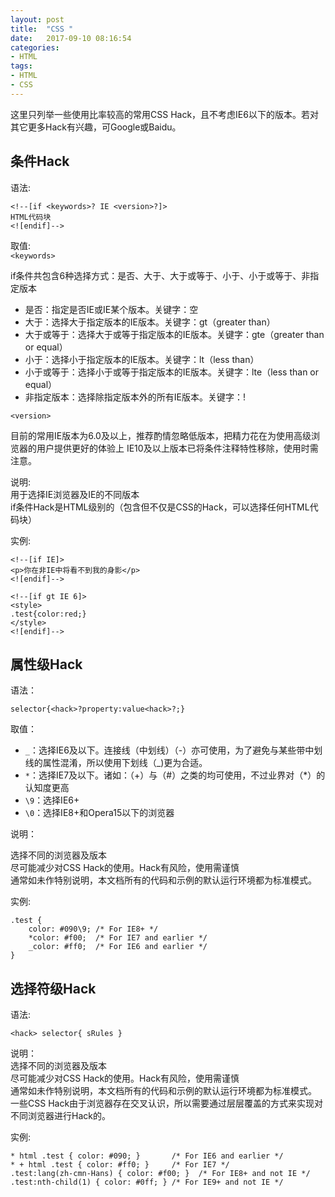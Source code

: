 ```yaml
---
layout: post
title:  "CSS "
date:   2017-09-10 08:16:54
categories:
- HTML
tags:
- HTML
- CSS
---
```




这里只列举一些使用比率较高的常用CSS Hack，且不考虑IE6以下的版本。若对其它更多Hack有兴趣，可Google或Baidu。





## 条件Hack

语法:   

```
<!--[if <keywords>? IE <version>?]>
HTML代码块
<![endif]-->
```

取值:    
`<keywords>`

if条件共包含6种选择方式：是否、大于、大于或等于、小于、小于或等于、非指定版本

- 是否：指定是否IE或IE某个版本。关键字：空
- 大于：选择大于指定版本的IE版本。关键字：gt（greater than）
- 大于或等于：选择大于或等于指定版本的IE版本。关键字：gte（greater than or equal）
- 小于：选择小于指定版本的IE版本。关键字：lt（less than）
- 小于或等于：选择小于或等于指定版本的IE版本。关键字：lte（less than or equal）
- 非指定版本：选择除指定版本外的所有IE版本。关键字：!

`<version>`

目前的常用IE版本为6.0及以上，推荐酌情忽略低版本，把精力花在为使用高级浏览器的用户提供更好的体验上
IE10及以上版本已将条件注释特性移除，使用时需注意。

说明:    
用于选择IE浏览器及IE的不同版本   
if条件Hack是HTML级别的（包含但不仅是CSS的Hack，可以选择任何HTML代码块）  

实例:    

```
<!--[if IE]>
<p>你在非IE中将看不到我的身影</p>
<![endif]-->
```

```
<!--[if gt IE 6]>
<style>
.test{color:red;}
</style>
<![endif]-->
```

## 属性级Hack

语法：

`selector{<hack>?property:value<hack>?;}`

取值：

- `_`：选择IE6及以下。连接线（中划线）（-）亦可使用，为了避免与某些带中划线的属性混淆，所以使用下划线（_)更为合适。
- `*`：选择IE7及以下。诸如：（+）与（#）之类的均可使用，不过业界对（*）的认知度更高
- `\9`：选择IE6+
- `\0`：选择IE8+和Opera15以下的浏览器

说明：

选择不同的浏览器及版本   
尽可能减少对CSS Hack的使用。Hack有风险，使用需谨慎   
通常如未作特别说明，本文档所有的代码和示例的默认运行环境都为标准模式。  

实例:

```
.test {
	color: #090\9; /* For IE8+ */
	*color: #f00;  /* For IE7 and earlier */
	_color: #ff0;  /* For IE6 and earlier */
}
```

## 选择符级Hack

语法:

`<hack> selector{ sRules }`

说明：  
选择不同的浏览器及版本  
尽可能减少对CSS Hack的使用。Hack有风险，使用需谨慎  
通常如未作特别说明，本文档所有的代码和示例的默认运行环境都为标准模式。  
一些CSS Hack由于浏览器存在交叉认识，所以需要通过层层覆盖的方式来实现对不同浏览器进行Hack的。  

实例:

```
* html .test { color: #090; }       /* For IE6 and earlier */
* + html .test { color: #ff0; }     /* For IE7 */
.test:lang(zh-cmn-Hans) { color: #f00; }  /* For IE8+ and not IE */
.test:nth-child(1) { color: #0ff; } /* For IE9+ and not IE */
```
